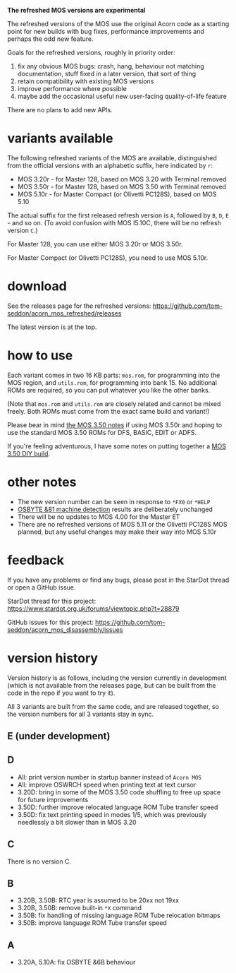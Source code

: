 **The refreshed MOS versions are experimental**

The refreshed versions of the MOS use the original Acorn code as a
starting point for new builds with bug fixes, performance improvements
and perhaps the odd new feature.

Goals for the refreshed versions, roughly in priority order:

1. fix any obvious MOS bugs: crash, hang, behaviour not matching
   documentation, stuff fixed in a later version, that sort of thing
2. retain compatibility with existing MOS versions
3. improve performance where possible
4. maybe add the occasional useful new user-facing quality-of-life
   feature

There are no plans to add new APIs.

# variants available

The following refreshed variants of the MOS are available,
distinguished from the official versions with an alphabetic suffix,
here indicated by `r`:

* MOS 3.20r - for Master 128, based on MOS 3.20 with Terminal removed
* MOS 3.50r - for Master 128, based on MOS 3.50 with Terminal removed
* MOS 5.10r - for Master Compact (or Olivetti PC128S), based on MOS
  5.10

The actual suffix for the first released refresh version is `A`,
followed by `B`, `D`, `E` - and so on. (To avoid confusion with MOS
I5.10C, there will be no refresh version `C`.)

For Master 128, you can use either MOS 3.20r or MOS 3.50r.

For Master Compact (or Olivetti PC128S), you need to use MOS 5.10r.

# download

See the releases page for the refreshed versions:
https://github.com/tom-seddon/acorn_mos_refreshed/releases

The latest version is at the top.

# how to use

Each variant comes in two 16 KB parts: `mos.rom`, for programming into
the MOS region, and `utils.rom`, for programming into bank 15. No
additional ROMs are required, so you can put whatever you like the
other banks.

(Note that `mos.rom` and `utils.rom` are closely related and cannot be
mixed freely. Both ROMs must come from the exact same build and
variant!)

Please bear in mind [the MOS 3.50 notes](./MOS3.50.md) if using
MOS 3.50r and hoping to use the standard MOS 3.50 ROMs for DFS, BASIC,
EDIT or ADFS.

If you're feeling adventurous, I have some notes on putting together
a [MOS 3.50 DIY build](./MOS3.50.DIY.md).

# other notes

- The new version number can be seen in response to `*FX0` or `*HELP`
- [OSBYTE &81 machine detection](https://beebwiki.mdfs.net/OSBYTE_%2681)
  results are deliberately unchanged
- There will be no updates to MOS 4.00 for the Master ET
- There are no refreshed versions of MOS 5.11 or the Olivetti PC128S
  MOS planned, but any useful changes may make their way into MOS
  5.10r

# feedback

If you have any problems or find any bugs, please post in the StarDot
thread or open a GitHub issue.

StarDot thread for this project:
https://www.stardot.org.uk/forums/viewtopic.php?t=28879

GitHub issues for this project:
https://github.com/tom-seddon/acorn_mos_disassembly/issues

# version history

Version history is as follows, including the version currently in
development (which is not available from the releases page, but can be
built from the code in the repo if you want to try it).

All 3 variants are built from the same code, and are released
together, so the version numbers for all 3 variants stay in sync. 

## E (under development)

## D

* All: print version number in startup banner instead of `Acorn MOS`
* All: improve OSWRCH speed when printing text at text cursor
* 3.20D: bring in some of the MOS 3.50 code shuffling to free up space
  for future improvements 
* 3.50D: further improve relocated language ROM Tube transfer speed
* 3.50D: fix text printing speed in modes 1/5, which was previously
  needlessly a bit slower than in MOS 3.20

## C

There is no version C.

## B

* 3.20B, 3.50B: RTC year is assumed to be 20xx not 19xx
* 3.20B, 3.50B: remove built-in `*X` command
* 3.50B: fix handling of missing language ROM Tube relocation bitmaps
* 3.50B: improve language ROM Tube transfer speed

## A

* 3.20A, 5.10A: fix OSBYTE &6B behaviour

